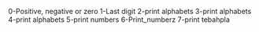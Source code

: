 0-Positive, negative or zero
1-Last digit
2-print alphabets
3-print alphabets
4-print alphabets
5-print numbers
6-Print_numberz
7-print tebahpla
